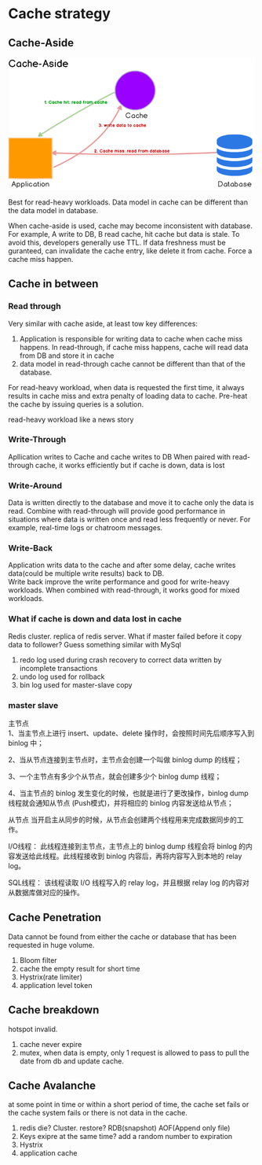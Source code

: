 # Cache strategy
## Cache-Aside
![alt text](pic/cache-aside.png)

Best for read-heavy workloads. Data model in cache can be different than the data model in database.

When cache-aside is used, cache may become inconsistent with database. For example, A write to DB, B read cache, hit cache but data is stale. To avoid this, developers generally use TTL. If data freshness must be guranteed, can invalidate the cache entry, like delete it from cache. Force a cache miss happen.

## Cache in between 
### Read through
Very similar with cache aside, at least tow key differences:
1. Application is responsible for writing data to cache when cache miss happens. In read-through, if cache miss happens, cache will read data from DB and store it in cache
2. data model in read-through cache cannot be different than that of the database.

For read-heavy workload, when data is requested the first time, it always results in cache miss and extra penalty of loading data to cache. Pre-heat the cache by issuing queries is a solution.

read-heavy workload like a news story
### Write-Through
Apllication writes to Cache and cache writes to DB
When paired with read-through cache, it works efficiently but if cache is down, data is lost

### Write-Around
Data is written directly to the database and move it to cache only the data is read. Combine with read-through will provide good performance in situations where data is written once and read less frequently or never. For example, real-time logs or chatroom messages.

### Write-Back
Application writs data to the cache and after some delay, cache writes data(could be multiple write results) back to DB. \
Write back improve the write performance and good for write-heavy workloads. When combined with read-through, it works good for mixed workloads.

### What if cache is down and data lost in cache
Redis cluster. replica of redis server. What if master failed before it copy data to follower?
Guess something similar with MySql
1. redo log
used during crash recovery to correct data written by incomplete transactions
2. undo log
used for rollback
3. bin log
used for master-slave copy
### master slave
主节点\
1、当主节点上进行 insert、update、delete 操作时，会按照时间先后顺序写入到 binlog 中；

2、当从节点连接到主节点时，主节点会创建一个叫做 binlog dump 的线程；

3、一个主节点有多少个从节点，就会创建多少个 binlog dump 线程；

4、当主节点的 binlog 发生变化的时候，也就是进行了更改操作，binlog dump 线程就会通知从节点 (Push模式)，并将相应的 binlog 内容发送给从节点；

从节点
当开启主从同步的时候，从节点会创建两个线程用来完成数据同步的工作。

I/O线程： 此线程连接到主节点，主节点上的 binlog dump 线程会将 binlog 的内容发送给此线程。此线程接收到 binlog 内容后，再将内容写入到本地的 relay log。

SQL线程： 该线程读取 I/O 线程写入的 relay log，并且根据 relay log 的内容对从数据库做对应的操作。


## Cache Penetration
Data cannot be found from either the cache or database that has been requested in huge volume.
1. Bloom filter
2. cache the empty result for short time
3. Hystrix(rate limiter)
4. application level token


## Cache breakdown
hotspot invalid.
1. cache never expire
2. mutex, when data is empty, only 1 request is allowed to pass to pull the date from db and update cache.

## Cache Avalanche
at some point in time or within a short period of time, the cache set fails or the cache system fails or there is not data in the cache.
1. redis die? Cluster. restore? RDB(snapshot) AOF(Append only file)
2. Keys exipre at the same time? add a random number to expiration
3. Hystrix
4. application cache
